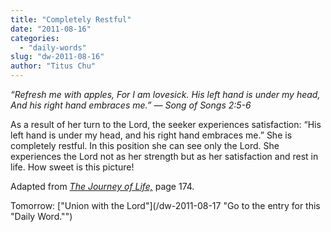 ```yaml
---
title: "Completely Restful"
date: "2011-08-16"
categories: 
  - "daily-words"
slug: "dw-2011-08-16"
author: "Titus Chu"
---
```


_“Refresh me with apples, For I am lovesick. His left hand is under my head, And his right hand embraces me.” — Song of Songs 2:5-6_

As a result of her turn to the Lord, the seeker experiences satisfaction: “His left hand is under my head, and his right hand embraces me.” She is completely restful. In this position she can see only the Lord. She experiences the Lord not as her strength but as her satisfaction and rest in life. How sweet is this picture!

Adapted from _[The Journey of Life,](/book-journey "Go to the listing for this book.")_ page 174.

Tomorrow: ["Union with the Lord"](/dw-2011-08-17 "Go to the entry for this "Daily Word."")
